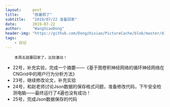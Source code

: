 ```yaml
---
layout:     post
title:      "放暑假了"
subtitle:   "2019/07/22 准备回家"
date:       2019-07-22
author:     "WangXiaoDong"
header-img: "https://github.com/Dongzhixiao/PictureCache/blob/master/diaryPic/20190722.jpg?raw=true"
tags:
    - 日记
---
```



```
    本周五就要回家了，比较激动！
```

- 22号，补充实验，完成一个摘要——《基于图卷积神经网络的循环神经网络在CNGrid中的用户行为分析方法》
- 23号，继续修改论文，补充实验
- 24号，和赵老师讨论Json数据的保存格式问题，准备修改代码，下午安全检测电脑——最终运行了4遍也没有成功！
- 25号，完成Json数据保存的代码